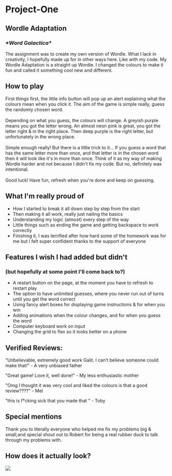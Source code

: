 # Project-One

## Wordle Adaptation

### _\*Word Galactica\*_

The assignment was to create my own version of Wordle. What I lack in creativity, I hopefully made up for in other ways here. Like with my code. My Wordle Adaptation is a straight up Wordle. I changed the colours to make it fun and called it something cool new and different.

## How to play

First things first, the little info button will pop up an alert explaining what the colours mean when you click it. The aim of the game is simple really, guess the randomly chosen word. \
\
Depending on what you guess, the colours will change. A greyish purple means you got the letter wrong. An almost neon pink is great, you got the letter right & in the right place. Then deep purple is the right letter, but unfortunately in the wrong place.
\
\
Simple enough really! But there is a little trick to it... If you guess a word that has the same letter more than once, and that letter is in the chosen word then it will look like it's in more than once. Think of it as my way of making Wordle harder and not because I didn't fix my code. But no, definitely was intentional.
\
\
Good luck! Have fun, refresh when you're done and keep on guessing.

## What I'm really proud of

- How I started to break it all down step by step from the start
- Then making it all work, really just nailing the basics
- Understanding my logic (almost) every step of the way
- Little things such as ending the game and getting backspace to work correctly
- Finishing it, I was terrified after how hard some of the homework was for me but I felt super confident thanks to the support of everyone

## Features I wish I had added but didn't

### (but hopefully at some point I'll come back to?)

- A restart button on the page, at the moment you have to refresh to restart play
- The option to have unlimited guesses, where you never run out of turns until you get the word correct
- Using fancy alert boxes for displaying game instructions & for when you win
- Adding animations when the colour changes, and for when you guess the word
- Computer keyboard work on input
- Changing the grid to flex so it looks better on a phone

## Verified Reviews:

“Unbelievable, extremely good work Galit. I can’t believe someone could make that!” - A very unbiased father

"Great game! Love it, well done!" - My less enthusiastic mother

"Omg I thought it was very cool and liked the colours is that a good review????" - Mel

"this is f\*cking sick that you made that " - Toby

## Special mentions

Thank you to literally everyone who helped me fix my problems big & small,and special shout out to Robert for being a real rubber duck to talk through my problems with.

## How does it actually look?

![](https://i.ibb.co/WpbS90s/Screen-Shot-2023-03-31-at-10-03-42-pm.png)
